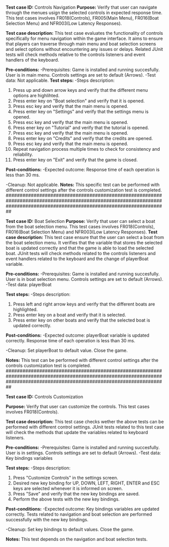 **Test case ID:**
Controls Navigation
**Purpose:**
Verify that user can navigate through the menues usign the selected controls in expected response time.
This test cases involves FR018(Controls), FR005(Main Menu), FR016(Boat Selection Menu) and NFR003(Low Latency Responses).

**Test case description:**
This test case evaluates the functionality of controls specifically for menu navigation within the game interface. It aims to ensure that players can traverse through main menu and boat selection screens and select options without encountering any issues or delays. 
Related JUnit tests will check methods relative to the controls listeners and event handlers of the keyboard.

**Pre-conditions:**
-Prerequisites:
Game is installed and running succesfully.
User is in main menu.
Controls settings are set to default (Arrows).
-Test data:
Not applicable.
**Test steps:**
-Steps description:
1. Press up and down arrow keys and verify that the different menu options are highlihted.
2. Press enter key on "Boat selection" and verify that it is opened.
3. Press esc key and verify that the main menu is opened.
4. Press enter key on "Settings" and verify that the settings menu is opened.
5. Press esc key and verify that the main menu is opened.
6. Press ener key on "Tutorial" and verify that the tutorial is opened.
7. Press esc key and verify that the main menu is opened.
8. Press enter key on "Credits" and verify that the credits are opened.
9. Press esc key and verify that the main menu is opened.
10. Repeat navigation process multiple times to check for consistency and reliability.
11. Press enter key on "Exit" and verify that the game is closed.

**Post-conditions:**
-Expected outcome:
Response time of each operation is less than 30 ms.

-Cleanup:
Not applicable.
**Notes:**
This specific test can be performed with different control settings after the controls customization test is completed.
##########################################################################################################################################################################

**Test case ID:**
Boat Selection
**Purpose:**
Verify that user can select a boat from the boat selection menu.
This test cases involves FR018(Controls), FR016(Boat Selection Menu) and NFR003(Low Latency Responses).
**Test case description:**
This test case ensure that the user can select a boat from the boat selection menu. It verifies that the variable that stores the selected boat is updated correctly and that the game is able to load the selected boat.
JUnit tests will check methods related to the controls listeners and event handlers related to the keyboard and the change of playerBoat variable.

**Pre-conditions:**
-Prerequisites:
Game is installed and running succesfully.
User is in boat selection menu.
Controls settings are set to default (Arrows).
-Test data:
playerBoat

**Test steps:**
-Steps description:
1. Press left and right arrow keys and verify that the different boats are highlighted.
2. Press enter key on a boat and verify that it is selected.
3. Press enter key on other boats and verify that the selected boat is updated correctly.

**Post-conditions:**
-Expected outcome:
playerBoat variable is updated correctly.
Response time of each operation is less than 30 ms.

-Cleanup:
Set playerBoat to default value.
Close the game.

**Notes:**
This test can be performed with different control settings after the controls customization test is completed.
##########################################################################################################################################################################

**Test case ID:**
Controls Customization

**Purpose:**
Verify that user can customize the controls.
This test cases involves FR018(Controls). 

**Test case description:**
This test case checks wether the above tests can be performed with different control settings.
JUnit tests related to this test case will check the methods that update the variables related to keyboard listeners.

**Pre-conditions:**
-Prerequisites:
Game is installed and running succesfully.
User is in settings.
Controls settings are set to default (Arrows).
-Test data:
Key bindings variables

**Test steps:**
-Steps description:
1. Press "Customize Controls" in the settings screen.
2. Desired new key binding for UP, DOWN, LEFT, RIGHT, ENTER and ESC keys are selected whenever it is informed on screen.
3. Press "Save" and verify that the new key bindings are saved.
4. Perform the above tests with the new key bindings.

**Post-conditions:**
-Expected outcome:
Key bindings variables are updated correctly.
Tests related to navigation and boat selection are performed successfully with the new key bindings.

-Cleanup:
Set key bindings to default values.
Close the game.

**Notes:**
This test depends on the navigation and boat selection tests.